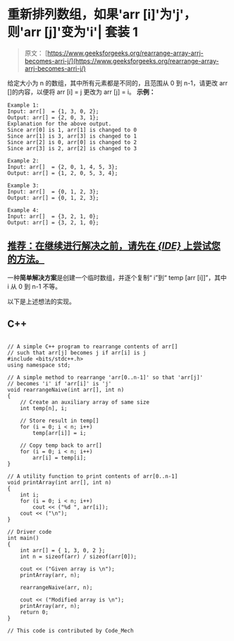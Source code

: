 # 重新排列数组，如果'arr [i]'为'j'，则'arr [j]'变为'i'| 套装 1

> 原文： [https://www.geeksforgeeks.org/rearrange-array-arrj-becomes-arri-j/](https://www.geeksforgeeks.org/rearrange-array-arrj-becomes-arri-j/)

给定大小为 n 的数组，其中所有元素都是不同的，且范围从 0 到 n-1，请更改 arr []的内容，以便将 arr [i] = j 更改为 arr [j] = i。
**示例：**

```
Example 1:
Input: arr[]  = {1, 3, 0, 2};
Output: arr[] = {2, 0, 3, 1};
Explanation for the above output.
Since arr[0] is 1, arr[1] is changed to 0
Since arr[1] is 3, arr[3] is changed to 1
Since arr[2] is 0, arr[0] is changed to 2
Since arr[3] is 2, arr[2] is changed to 3

Example 2:
Input: arr[]  = {2, 0, 1, 4, 5, 3};
Output: arr[] = {1, 2, 0, 5, 3, 4};

Example 3:
Input: arr[]  = {0, 1, 2, 3};
Output: arr[] = {0, 1, 2, 3};

Example 4:
Input: arr[]  = {3, 2, 1, 0};
Output: arr[] = {3, 2, 1, 0};

```

## [推荐：在继续进行解决之前，请先在 ***<u>{IDE}</u>*** 上尝试您的方法。](https://ide.geeksforgeeks.org/)

一种**简单解决方案**是创建一个临时数组，并逐个复制“ i”到“ temp [arr [i]]”，其中 i 从 0 到 n-1 不等。

以下是上述想法的实现。

## C++ 

```

// A simple C++ program to rearrange contents of arr[] 
// such that arr[j] becomes j if arr[i] is j 
#include <bits/stdc++.h> 
using namespace std; 

// A simple method to rearrange 'arr[0..n-1]' so that 'arr[j]' 
// becomes 'i' if 'arr[i]' is 'j' 
void rearrangeNaive(int arr[], int n) 
{ 
    // Create an auxiliary array of same size 
    int temp[n], i; 

    // Store result in temp[] 
    for (i = 0; i < n; i++) 
        temp[arr[i]] = i; 

    // Copy temp back to arr[] 
    for (i = 0; i < n; i++) 
        arr[i] = temp[i]; 
} 

// A utility function to print contents of arr[0..n-1] 
void printArray(int arr[], int n) 
{ 
    int i; 
    for (i = 0; i < n; i++) 
        cout << ("%d ", arr[i]); 
    cout << ("\n"); 
} 

// Driver code 
int main() 
{ 
    int arr[] = { 1, 3, 0, 2 }; 
    int n = sizeof(arr) / sizeof(arr[0]); 

    cout << ("Given array is \n"); 
    printArray(arr, n); 

    rearrangeNaive(arr, n); 

    cout << ("Modified array is \n"); 
    printArray(arr, n); 
    return 0; 
} 

// This code is contributed by Code_Mech 

```